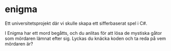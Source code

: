 # enigma

Ett universitetsprojekt där vi skulle skapa ett sifferbaserat spel i C#.

I Enigma har ett mord begåtts, och du anlitas för att lösa de mystiska gåtor som mördaren lämnat efter sig. Lyckas du knäcka koden och ta reda på vem mördaren är?

